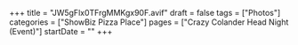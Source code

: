 +++
title = "JW5gFlx0TFrgMMKgx90F.avif"
draft = false
tags = ["Photos"]
categories = ["ShowBiz Pizza Place"]
pages = ["Crazy Colander Head Night (Event)"]
startDate = ""
+++
